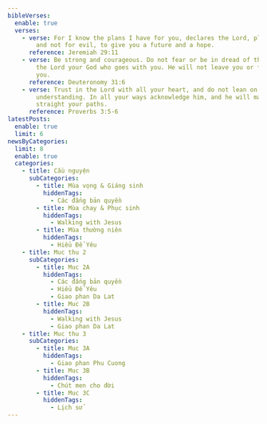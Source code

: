 ```yaml
---
bibleVerses:
  enable: true
  verses:
    - verse: For I know the plans I have for you, declares the Lord, plans for welfare
        and not for evil, to give you a future and a hope.
      reference: Jeremiah 29:11
    - verse: Be strong and courageous. Do not fear or be in dread of them, for it is
        the Lord your God who goes with you. He will not leave you or forsake
        you.
      reference: Deuteronomy 31:6
    - verse: Trust in the Lord with all your heart, and do not lean on your own
        understanding. In all your ways acknowledge him, and he will make
        straight your paths.
      reference: Proverbs 3:5-6
latestPosts:
  enable: true
  limit: 6
newsByCategories:
  limit: 8
  enable: true
  categories:
    - title: Cầu nguyện
      subCategories:
        - title: Mùa vọng & Giáng sinh
          hiddenTags:
            - Các đấng bản quyền
        - title: Mùa chay & Phục sinh
          hiddenTags:
            - Walking with Jesus
        - title: Mùa thường niên
          hiddenTags:
            - Hiểu Để Yêu
    - title: Muc thu 2
      subCategories:
        - title: Muc 2A
          hiddenTags:
            - Các đấng bản quyền
            - Hiểu Để Yêu
            - Giao phan Da Lat
        - title: Muc 2B
          hiddenTags:
            - Walking with Jesus
            - Giao phan Da Lat
    - title: Muc thu 3
      subCategories:
        - title: Muc 3A
          hiddenTags:
            - Giao phan Phu Cuong
        - title: Muc 3B
          hiddenTags:
            - Chút men cho đời
        - title: Muc 3C
          hiddenTags:
            - Lịch sử
---
```

